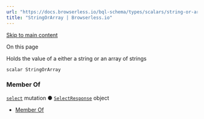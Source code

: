 ```yaml
---
url: "https://docs.browserless.io/bql-schema/types/scalars/string-or-array"
title: "StringOrArray | Browserless.io"
---
```


[Skip to main content](https://docs.browserless.io/bql-schema/types/scalars/string-or-array#__docusaurus_skipToContent_fallback)

On this page

Holds the value of a either a string or an array of strings

```codeBlockLines_p187
scalar StringOrArray

```

### Member Of [​](https://docs.browserless.io/bql-schema/types/scalars/string-or-array\#member-of "Direct link to Member Of")

[`select`](https://docs.browserless.io/bql-schema/operations/mutations/select) mutation ● [`SelectResponse`](https://docs.browserless.io/bql-schema/types/objects/select-response) object

- [Member Of](https://docs.browserless.io/bql-schema/types/scalars/string-or-array#member-of)